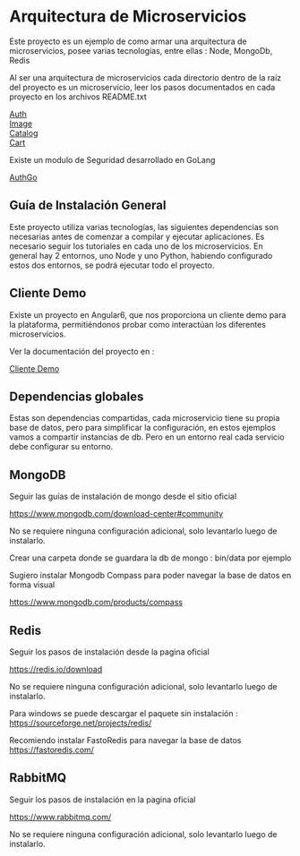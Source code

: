 Arquitectura de Microservicios
=

Este proyecto es un ejemplo de como armar una arquitectura de microservicios, posee varias tecnologías, entre ellas :
    Node, MongoDb, Redis

Al ser una arquitectura de microservicios cada directorio dentro de la raíz del proyecto es un microservicio, leer los pasos documentados en cada proyecto en los archivos README.txt

[Auth](auth/README.md)\
[Image](image/README.md)\
[Catalog](catalog/README.md)\
[Cart](cart/README.md)

Existe un modulo de Seguridad desarrollado en GoLang

[AuthGo](https://github.com/nmarsollier/authgo)

Guía de Instalación General
-

Este proyecto utiliza varias tecnologías, las siguientes dependencias son necesarias antes de comenzar a compilar y ejecutar aplicaciones. Es necesario seguir los tutoriales en cada uno de los microservicios. En general hay 2 entornos, uno Node y uno Python, habiendo configurado estos dos entornos, se podrá ejecutar todo el proyecto.

Cliente Demo
-

Existe un proyecto en Angular6, que nos proporciona un cliente demo para la plataforma, permitiéndonos probar como interactúan los diferentes microservicios.

Ver la documentación del proyecto en :

[Cliente Demo](apiClient/README.md)

Dependencias globales
-

Estas son dependencias compartidas, cada microservicio tiene su propia base de datos, pero para simplificar la configuración, en estos ejemplos vamos a compartir instancias de db. Pero en un entorno real cada servicio debe configurar su entorno.

MongoDB
-

Seguir las guías de instalación de mongo desde el sitio oficial

<https://www.mongodb.com/download-center#community>

No se requiere ninguna configuración adicional, solo levantarlo luego de instalarlo.

Crear una carpeta donde se guardara la db de mongo : bin/data por ejemplo

Sugiero instalar Mongodb Compass para poder navegar la base de datos en forma visual

<https://www.mongodb.com/products/compass>

Redis
-

Seguir los pasos de instalación desde la pagina oficial

<https://redis.io/download>

No se requiere ninguna configuración adicional, solo levantarlo luego de instalarlo.

Para windows se puede descargar el paquete sin instalación : <https://sourceforge.net/projects/redis/>

Recomiendo instalar FastoRedis para navegar la base de datos <https://fastoredis.com/>

RabbitMQ
-

Seguir los pasos de instalación en la pagina oficial

<https://www.rabbitmq.com/>

No se requiere ninguna configuración adicional, solo levantarlo luego de instalarlo.
